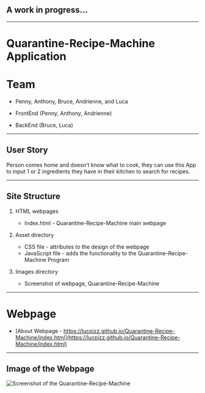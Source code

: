 ## A work in progress...

---

# Quarantine-Recipe-Machine Application

# Team

- Penny, Anthony, Bruce, Andrienne, and Luca

- FrontEnd (Penny, Anthony, Andrienne)
- BackEnd (Bruce, Luca)

---

## User Story

Person comes home and doesn't know what to cook, they can use this App to input 1 or 2 ingredients they have in their kitchen to search for recipes.

---

## Site Structure

1. HTML webpages

   - Index.html - Quarantine-Recipe-Machine main webpage

2. Asset directory

   - CSS file - attributes to the design of the webpage
   - JavaScript file - adds the functionality to the Quarantine-Recipe-Machine Program

3. Images directory
   - Screenshot of webpage, Quarantine-Recipe-Machine

---

# Webpage

- [About Webpage - https://lucpizz.github.io/Quarantine-Recipe-Machine/index.html](https://lucpizz.github.io/Quarantine-Recipe-Machine/index.html)

---

## Image of the Webpage

![Screenshot of the Quarantine-Recipe-Machine](/Images/QRM.png)
